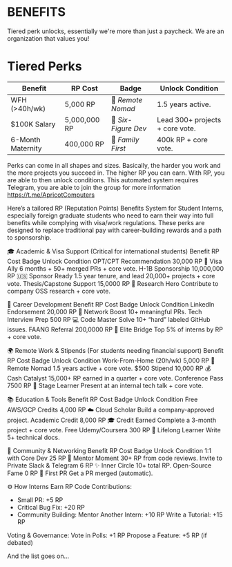 # BENEFITS
Tiered perk unlocks, essentially we're more than just a paycheck. We are an organization that values you!

# Tiered Perks  
| Benefit                | RP Cost       | Badge               | Unlock Condition                 |  
|------------------------|---------------|---------------------|----------------------------------|  
| WFH (>40h/wk)          | 5,000 RP      | 🏡 *Remote Nomad*   | 1.5 years active.                |  
| $100K Salary           | 5,000,000 RP  | 💎 *Six-Figure Dev* | Lead 300+ projects + core vote.  |  
| 6-Month Maternity      | 400,000 RP    | 🌸 *Family First*   | 400k RP + core vote.             |  

Perks can come in all shapes and sizes. Basically, the harder you work and the more projects you succeed in. The higher RP you can earn. With RP, you are able to then unlock conditions. This automated system requires Telegram, you are able to join the group for more information https://t.me/ApricotComputers

Here’s a tailored RP (Reputation Points) Benefits System for Student Interns, especially foreign graduate students who need to earn their way into full benefits while complying with visa/work regulations. These perks are designed to replace traditional pay with career-building rewards and a path to sponsorship.

🎓 Academic & Visa Support
(Critical for international students)
Benefit	RP Cost	Badge	Unlock Condition
OPT/CPT Recommendation	30,000 RP	🛂 Visa Ally	6 months + 50+ merged PRs + core vote.
H-1B Sponsorship	10,000,000 RP	🇺🇸 Sponsor Ready	1.5 year tenure, and lead 20,000+ projects + core vote.
Thesis/Capstone Support	15,0000 RP	📖 Research Hero	Contribute to company OSS research + core vote.

💼 Career Development
Benefit	RP Cost	Badge	Unlock Condition
LinkedIn Endorsement	20,000 RP	🔗 Network Boost	10+ meaningful PRs.
Tech Interview Prep	500 RP	💻 Code Master	Solve 10+ “hard” labeled GitHub issues.
FAANG Referral	200,0000 RP	🚀 Elite Bridge	Top 5% of interns by RP + core vote.

🌍 Remote Work & Stipends
(For students needing financial support)
Benefit	RP Cost	Badge	Unlock Condition
Work-From-Home (20h/wk)	5,000 RP	🏡 Remote Nomad	1.5 years active + core vote.
$500 Stipend	10,000 RP	💰 Cash Catalyst	15,000+ RP earned in a quarter + core vote.
Conference Pass	7500 RP	🎤 Stage Learner	Present at an internal tech talk + core vote.

📚 Education & Tools
Benefit	RP Cost	Badge	Unlock Condition
Free AWS/GCP Credits	4,000 RP	☁️ Cloud Scholar	Build a company-approved project.
Academic Credit	8,000 RP	🎓 Credit Earned	Complete a 3-month project + core vote.
Free Udemy/Coursera	300 RP	🧠 Lifelong Learner	Write 5+ technical docs.

🤝 Community & Networking
Benefit	RP Cost	Badge	Unlock Condition
1:1 with Core Dev	25 RP	👥 Mentor Moment	30+ RP from code reviews.
Invite to Private Slack & Telegram 6 RP	✨ Inner Circle	10+ total RP.
Open-Source Fame	0 RP	🌟 First PR	Get a PR merged (automatic).

⚙️ How Interns Earn RP
Code Contributions:
- Small PR: +5 RP
- Critical Bug Fix: +20 RP
- Community Building:
Mentor Another Intern: +10 RP
Write a Tutorial: +15 RP

Voting & Governance:
Vote in Polls: +1 RP
Propose a Feature: +5 RP (if debated)

And the list goes on...
